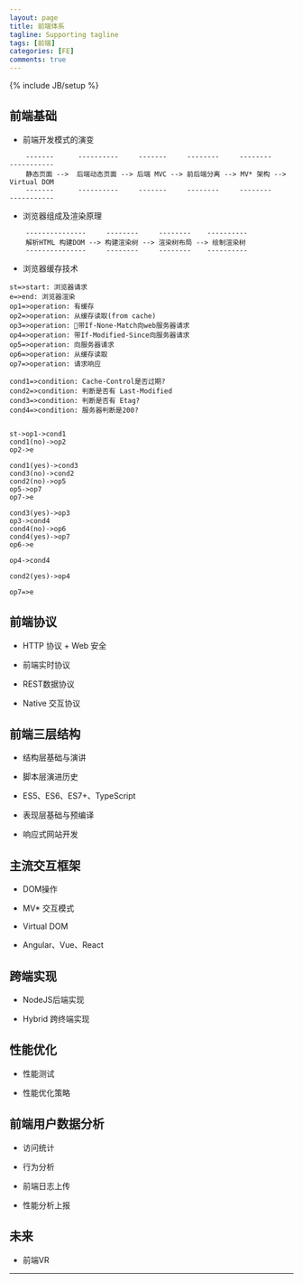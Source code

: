 ```yaml
---
layout: page
title: 前端体系
tagline: Supporting tagline
tags: [前端]
categories: [FE]
comments: true
---
```

{% include JB/setup %}

## 前端基础

+ 前端开发模式的演变

```
    -------      ----------     -------     --------     --------     -----------
    静态页面 -->  后端动态页面 --> 后端 MVC --> 前后端分离 --> MV* 架构 --> Virtual DOM
    -------      ----------     -------     --------     --------     -----------
```

+ 浏览器组成及渲染原理

```
    ---------------     --------     --------    ----------    
    解析HTML 构建DOM --> 构建渲染树 --> 渲染树布局 --> 绘制渲染树
    ---------------     --------     --------    ----------   
```

+ 浏览器缓存技术

```flow
st=>start: 浏览器请求
e=>end: 浏览器渲染
op1=>operation: 有缓存
op2=>operation: 从缓存读取(from cache)
op3=>operation: 带If-None-Match向web服务器请求
op4=>operation: 带If-Modified-Since向服务器请求
op5=>operation: 向服务器请求
op6=>operation: 从缓存读取
op7=>operation: 请求响应

cond1=>condition: Cache-Control是否过期?
cond2=>condition: 判断是否有 Last-Modified
cond3=>condition: 判断是否有 Etag?
cond4=>condition: 服务器判断是200?


st->op1->cond1
cond1(no)->op2
op2->e

cond1(yes)->cond3
cond3(no)->cond2
cond2(no)->op5
op5->op7
op7->e

cond3(yes)->op3
op3->cond4
cond4(no)->op6
cond4(yes)->op7
op6->e

op4->cond4

cond2(yes)->op4

op7=>e

```

## 前端协议

+ HTTP 协议 + Web 安全

+ 前端实时协议

+ REST数据协议

+ Native 交互协议

## 前端三层结构

+ 结构层基础与演讲

+ 脚本层演进历史

 + ES5、ES6、ES7+、TypeScript

+ 表现层基础与预编译

+ 响应式网站开发

## 主流交互框架

+ DOM操作

+ MV* 交互模式

+ Virtual DOM

+ Angular、Vue、React


## 跨端实现

+ NodeJS后端实现

+ Hybrid 跨终端实现


## 性能优化

+ 性能测试

+ 性能优化策略

## 前端用户数据分析

+ 访问统计

+ 行为分析

+ 前端日志上传

+ 性能分析上报

## 未来

+ 前端VR




  

- - -
  


